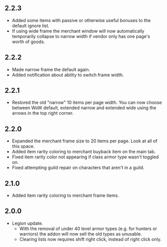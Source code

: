 ## 2.2.3
* Added some items with passive or otherwise useful bonuses to the default ignore list.
* If using wide frame the merchant window will now automatically temporarily collapse to narrow width if vendor only has one page's worth of goods. 

## 2.2.2
* Made narrow frame the default again.
* Added notification about ability to switch frame width.

## 2.2.1
* Restored the old "narrow" 10 items per page width. You can now choose between WoW default, extended narrow and extended wide using the arrows in the top right corner.

## 2.2.0
* Expanded the merchant frame size to 20 items per page. Look at all of this space.
* Added item rarity coloring to merchant buyback item on the main tab.
* Fixed item rarity color not appearing if class armor type wasn't toggled on.
* Fixed attempting guild repair on characters that aren't in a guild.

## 2.1.0
* Added item rarity coloring to merchant frame items.

## 2.0.0
* Legion update.
  * With the removal of under 40 level armor types (e.g. for hunters or warriors) the addon will now sell the old types as unusable.
  * Clearing lists now requires shift right click, instead of right click only.